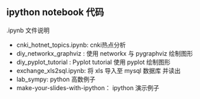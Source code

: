 ipython notebook 代码
----------------------

.ipynb 文件说明

* cnki_hotnet_topics.ipynb: 	cnki热点分析
* diy_networkx_graphviz :  使用 networkx 与 pygraphviz 绘制图形
* diy_pyplot_tutorial : Pyplot tutorial 使用 pyplot 绘制图形
* exchange_xls2sql.ipynb:	将 xls 导入至 mysql 数据库 并读出
* lab_sympy: python 高数例子
* make-your-slides-with-ipython： ipython 演示例子

